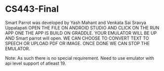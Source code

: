 # CS443-Final

Smart Parrot was developed by Yash Mahant and Venkata Sai Sravya Uppalapati 
OPEN THE FILE ON ANDROID STUDIO AND CLICK ON THE RUN APP ONE THE APP IS BUILD ON GRADDLE. 
YOUR EMULATOR WILL BE UP AND Smart parrot will open. WE CAN CHOOSE TO CONVERT TEXT TO SPEECH OR UPLOAD PDF OR IMAGE. ONCE DONE WE CAN STOP THE EMULATOR.

Note: As such there is no special requirement.
Need to use emulator with api level support of atleast 19.
